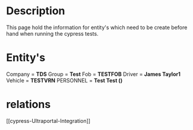 # Description

This page hold the information for entity's which need to be create before hand when running the cypress tests.

# Entity's

Company = **TDS**
Group = **Test**
Fob = **TESTFOB**
Driver = **James Taylor1**
Vehicle = **TESTVRN**
PERSONNEL = **Test Test ()** 

# relations

[[cypress-Ultraportal-Integration]]